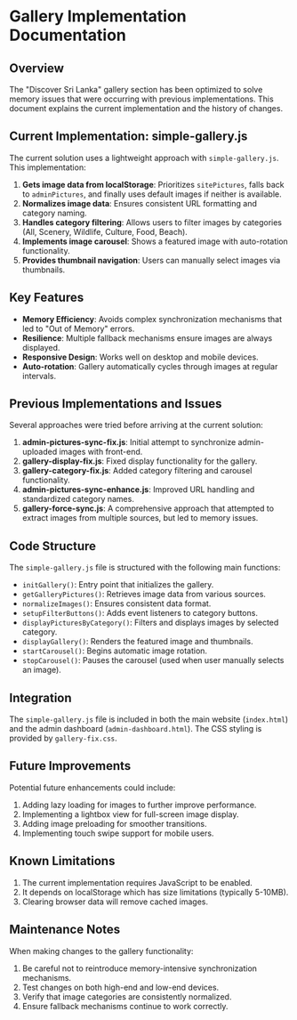 # Gallery Implementation Documentation

## Overview

The "Discover Sri Lanka" gallery section has been optimized to solve memory issues that were occurring with previous implementations. This document explains the current implementation and the history of changes.

## Current Implementation: simple-gallery.js

The current solution uses a lightweight approach with `simple-gallery.js`. This implementation:

1. **Gets image data from localStorage**: Prioritizes `sitePictures`, falls back to `adminPictures`, and finally uses default images if neither is available.
2. **Normalizes image data**: Ensures consistent URL formatting and category naming.
3. **Handles category filtering**: Allows users to filter images by categories (All, Scenery, Wildlife, Culture, Food, Beach).
4. **Implements image carousel**: Shows a featured image with auto-rotation functionality.
5. **Provides thumbnail navigation**: Users can manually select images via thumbnails.

## Key Features

- **Memory Efficiency**: Avoids complex synchronization mechanisms that led to "Out of Memory" errors.
- **Resilience**: Multiple fallback mechanisms ensure images are always displayed.
- **Responsive Design**: Works well on desktop and mobile devices.
- **Auto-rotation**: Gallery automatically cycles through images at regular intervals.

## Previous Implementations and Issues

Several approaches were tried before arriving at the current solution:

1. **admin-pictures-sync-fix.js**: Initial attempt to synchronize admin-uploaded images with front-end.
2. **gallery-display-fix.js**: Fixed display functionality for the gallery.
3. **gallery-category-fix.js**: Added category filtering and carousel functionality.
4. **admin-pictures-sync-enhance.js**: Improved URL handling and standardized category names.
5. **gallery-force-sync.js**: A comprehensive approach that attempted to extract images from multiple sources, but led to memory issues.

## Code Structure

The `simple-gallery.js` file is structured with the following main functions:

- `initGallery()`: Entry point that initializes the gallery.
- `getGalleryPictures()`: Retrieves image data from various sources.
- `normalizeImages()`: Ensures consistent data format.
- `setupFilterButtons()`: Adds event listeners to category buttons.
- `displayPicturesByCategory()`: Filters and displays images by selected category.
- `displayGallery()`: Renders the featured image and thumbnails.
- `startCarousel()`: Begins automatic image rotation.
- `stopCarousel()`: Pauses the carousel (used when user manually selects an image).

## Integration

The `simple-gallery.js` file is included in both the main website (`index.html`) and the admin dashboard (`admin-dashboard.html`). The CSS styling is provided by `gallery-fix.css`.

## Future Improvements

Potential future enhancements could include:

1. Adding lazy loading for images to further improve performance.
2. Implementing a lightbox view for full-screen image display.
3. Adding image preloading for smoother transitions.
4. Implementing touch swipe support for mobile users.

## Known Limitations

1. The current implementation requires JavaScript to be enabled.
2. It depends on localStorage which has size limitations (typically 5-10MB).
3. Clearing browser data will remove cached images.

## Maintenance Notes

When making changes to the gallery functionality:

1. Be careful not to reintroduce memory-intensive synchronization mechanisms.
2. Test changes on both high-end and low-end devices.
3. Verify that image categories are consistently normalized.
4. Ensure fallback mechanisms continue to work correctly. 